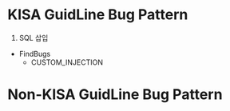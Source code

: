 # KISA GuidLine Bug Pattern
1. SQL 삽입
  - FindBugs
    - CUSTOM_INJECTION
    



# Non-KISA GuidLine Bug Pattern
